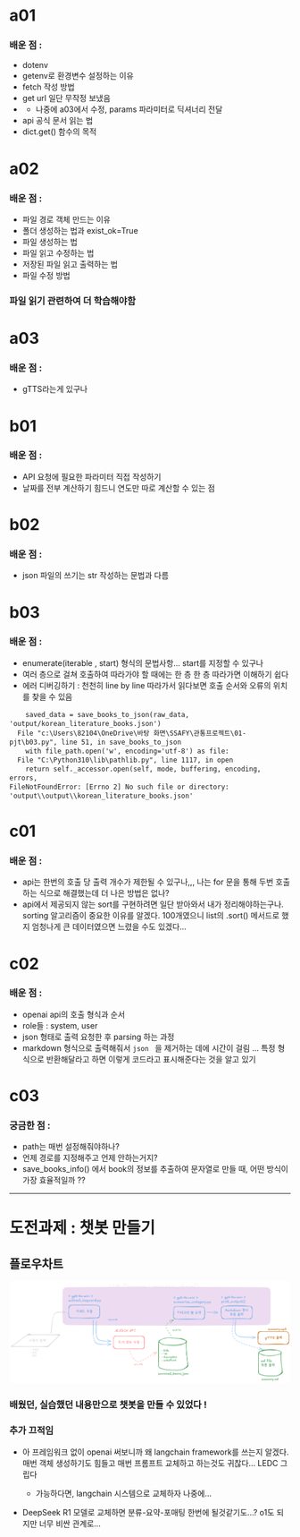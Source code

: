 # a01  
### 배운 점 : 
- dotenv
- getenv로 환경변수 설정하는 이유
- fetch 작성 방법
- get url 일단 무작정 보냈음 
- - 나중에 a03에서 수정, params 파라미터로 딕셔너리 전달
- api 공식 문서 읽는 법
- dict.get() 함수의 목적


# a02 
### 배운 점 : 
- 파일 경로 객체 만드는 이유
- 폴더 생성하는 법과 exist_ok=True
- 파일 생성하는 법
- 파일 읽고 수정하는 법
- 저장된 파일 읽고 출력하는 법
- 파일 수정 방법 
### 파일 읽기 관련하여 더 학습해야함


# a03
### 배운 점 :
- gTTS라는게 있구나


# b01
### 배운 점 :
- API 요청에 필요한 파라미터 직접 작성하기
- 날짜를 전부 계산하기 힘드니 연도만 따로 계산할 수 있는 점


# b02
### 배운 점 : 
- json 파일의 쓰기는 str 작성하는 문법과 다름


# b03
### 배운 점 : 
- enumerate(iterable , start) 형식의 문법사항... start를 지정할 수 있구나
- 여러 층으로 걸쳐 호출하여 따라가야 할 때에는 한 층 한 층 따라가면 이해하기 쉽다
- 에러 디버깅하기 : 천천히 line by line 따라가서 읽다보면 호출 순서와 오류의 위치를 찾을 수 있음
```  File "c:\Users\82104\OneDrive\바탕 화면\SSAFY\관통프로젝트\01-pjt\b03.py", line 74, in process_korean_literature_books
    saved_data = save_books_to_json(raw_data, 'output/korean_literature_books.json')
  File "c:\Users\82104\OneDrive\바탕 화면\SSAFY\관통프로젝트\01-pjt\b03.py", line 51, in save_books_to_json
    with file_path.open('w', encoding='utf-8') as file:
  File "C:\Python310\lib\pathlib.py", line 1117, in open
    return self._accessor.open(self, mode, buffering, encoding, errors,
FileNotFoundError: [Errno 2] No such file or directory: 'output\\output\\korean_literature_books.json' 
```



# c01
### 배운 점 : 
- api는 한번의 호출 당 출력 개수가 제한될 수 있구나,,, 나는 for 문을 통해 두번 호출하는 식으로 해결했는데 더 나은 방법은 없나?
- api에서 제공되지 않는 sort를 구현하려면 일단 받아와서 내가 정리해야하는구나. sorting 알고리즘이 중요한 이유를 알겠다. 100개였으니 list의 .sort() 메서드로 했지 엄청나게 큰 데이터였으면 느렸을 수도 있겠다...



# c02
### 배운 점 :
- openai api의 호출 형식과 순서
- role들 : system, user
- json 형태로 출력 요청한 후 parsing 하는 과정
- markdown 형식으로 출력해줘서 ```json ``` 을 제거하는 데에 시간이 걸림 ... 특정 형식으로 반환해달라고 하면 이렇게 코드라고 표시해준다는 것을 알고 있기


# c03
### 궁금한 점 : 
- path는 매번 설정해줘야하나?
- 언제 경로를 지정해주고 언제 안하는거지?
- save_books_info() 에서 book의 정보를 추출하여 문자열로 만들 때, 어떤 방식이 가장 효율적일까 ??



-------

# 도전과제 : 챗봇 만들기
## 플로우차트
![플로우 차트](/asset/flowchart.png)

### 배웠던, 실습했던 내용만으로 챗봇을 만들 수 있었다 ! 


### 추가 끄적임
- 아 프레임워크 없이 openai 써보니까 왜 langchain framework를 쓰는지 알겠다.
매번 객체 생성하기도 힘들고
매번 프롬프트 교체하고 하는것도 귀찮다...
LEDC 그립다
  - 가능하다면, langchain 시스템으로 교체하자 나중에...

- DeepSeek R1 모델로 교체하면 분류-요약-포매팅 한번에 될것같기도...?
o1도 되지만 너무 비싼 관계로...







